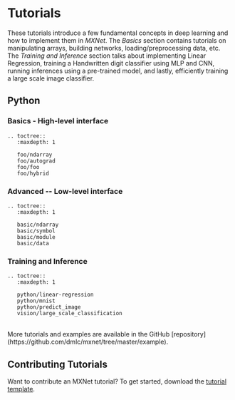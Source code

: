 # Tutorials

These tutorials introduce a few fundamental concepts in deep learning and how to implement them in _MXNet_. The _Basics_ section contains tutorials on manipulating arrays, building networks, loading/preprocessing data, etc. The _Training and Inference_ section talks about implementing Linear Regression, training a Handwritten digit classifier using MLP and CNN, running inferences using a pre-trained model, and lastly, efficiently training a large scale image classifier.

## Python

### Basics - High-level interface

```eval_rst
.. toctree::
   :maxdepth: 1

   foo/ndarray
   foo/autograd
   foo/foo
   foo/hybrid
```

### Advanced -- Low-level interface

```eval_rst
.. toctree::
   :maxdepth: 1

   basic/ndarray
   basic/symbol
   basic/module
   basic/data
```

### Training and Inference

```eval_rst
.. toctree::
   :maxdepth: 1

   python/linear-regression
   python/mnist
   python/predict_image
   vision/large_scale_classification
```
<br>
More tutorials and examples are available in the GitHub [repository](https://github.com/dmlc/mxnet/tree/master/example).

## Contributing Tutorials

Want to contribute an MXNet tutorial? To get started, download the [tutorial template](https://github.com/dmlc/mxnet/tree/master/example/MXNetTutorialTemplate.ipynb).
